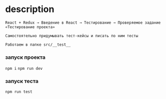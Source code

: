 # description

```
React + Redux → Введение в React → Тестирование → Проверяемое задание «Тестирование проекта»

Самостоятельно придумывать тест-кейсы и писать по ним тесты

Работаем в папке src/__test__

```

### запуск проекта

`npm i`
`npm run dev`

### запуск теста

`npm run test`
